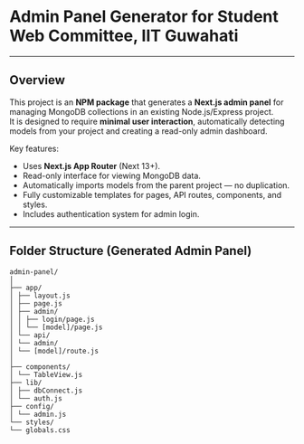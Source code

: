 # Admin Panel Generator for Student Web Committee, IIT Guwahati

---

## Overview

This project is an **NPM package** that generates a **Next.js admin panel** for managing MongoDB collections in an existing Node.js/Express project.  
It is designed to require **minimal user interaction**, automatically detecting models from your project and creating a read-only admin dashboard.

Key features:

- Uses **Next.js App Router** (Next 13+).
- Read-only interface for viewing MongoDB data.
- Automatically imports models from the parent project — no duplication.
- Fully customizable templates for pages, API routes, components, and styles.
- Includes authentication system for admin login.

---

## Folder Structure (Generated Admin Panel)

```
admin-panel/
│
├── app/
│ ├── layout.js
│ ├── page.js
│ ├── admin/
│ │ ├── login/page.js
│ │ └── [model]/page.js
│ └── api/
│ └── admin/
│ └── [model]/route.js
│
├── components/
│ └── TableView.js
├── lib/
│ ├── dbConnect.js
│ └── auth.js
├── config/
│ └── admin.js
└── styles/
└── globals.css
```